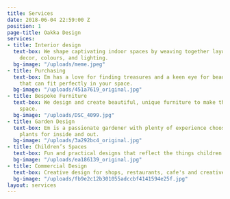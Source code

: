 ```yaml
---
title: Services
date: 2018-06-04 22:59:00 Z
position: 1
page-title: Oakka Design
services:
- title: Interior design
  text-box: We shape captivating indoor spaces by weaving together layout, furnishings,
    decor, colours, and lighting.
  bg-image: "/uploads/meme.jpeg"
- title: Purchasing
  text-box: Em has a love for finding treasures and a keen eye for beautiful things
    that can fit perfectly in your space.
  bg-image: "/uploads/451a7619_original.jpg"
- title: Bespoke Furniture
  text-box: We design and create beautiful, unique furniture to make the most of your
    space.
  bg-image: "/uploads/DSC_4099.jpg"
- title: Garden Design
  text-box: Em is a passionate gardener with plenty of experience choosing the best
    plants for inside and out.
  bg-image: "/uploads/3a292bc4_original.jpg"
- title: Children’s Spaces
  text-box: Fun and practical designs that reflect the things children love.
  bg-image: "/uploads/ea186139_original.jpg"
- title: Commercial Design
  text-box: Creative design for shops, restaurants, cafe's and creative spaces.
  bg-image: "/uploads/fb9e2c12b301055adccbf4141594e25f.jpg"
layout: services
---
```


